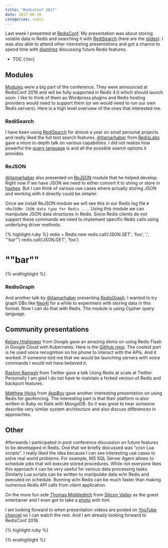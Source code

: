 ```yaml
---
title: "RedisConf 2017"
date: 2017-06-10
categories: redis
---
```


Last week I presented at [RedisConf](http://redisconf.com/).  My presentation was about storing volatile data in Redis and searching it with [RediSearch](http://redisearch.io/) (here are the [slides](https://www.slideshare.net/DmitryPolyakovsky/using-redis-and-redisearch-module-to-store-and-search-volatile-data)).  I was also able to attend other interesting presentations and got a chance to spend time with [@antirez](https://twitter.com/antirez) discussing future Redis features.  

* TOC
{:toc}

## Modules

[Modules](http://redismodules.com/) were a big part of the conference.  They were announced at RedisConf 2016 and will be fully supported in Redis 4.0 which should launch soon.  I like to think of them as Wordpress plugins and Redis hosting providers would need to support them (or we would need to run our own Redis servers).  Here is a high level overview of the ones that interested me.  

### RediSearch

I have been using [RediSearch](http://redisearch.io/) for almost a year on small personal projects and really liked the full text search features.  [@itamarhaber](https://twitter.com/itamarhaber) from [RedisLabs](https://redislabs.com/) gave a more in-depth talk on various capabilities.  I did not realize how powerful the [query language](http://redisearch.io/Commands/#ftsearch) is and all the possible search options it provides.

### ReJSON

[@itamarhaber](https://twitter.com/itamarhaber) also presented on [ReJSON](http://rejson.io/) module that he helped develop.  Right now if we have JSON we need to either convert it to string or store in  [hashes](https://redis.io/topics/data-types#hashes).  But I can think of various use cases where actually storing JSON and working with it directly could be simpler.

Once we install ReJSON module we will see this in our Redis log file `# <ReJSON> JSON data type for Redis ...`.  Using this module we can manipulate JSON data structures in Redis.  Since Redis clients do not support these commands we need to implement specific Redis calls using underlying driver methods.  

{% highlight ruby %}
redis = Redis.new
redis.call('JSON.SET', 'foo', '.', '"bar"')
redis.call('JSON.GET', 'foo')
# "\"bar\""
{% endhighlight %}

### RedisGraph

And another talk by [@itamarhaber](https://twitter.com/itamarhaber) presenting [RedisGraph](http://redisgraph.io/).  I wanted to try graph DBs like [Neo4j](https://neo4j.com/) for a while to experiment with storing data in this format.  Now I can do that with Redis.  The module is using Cypher query language.

## Community presentations

[Kelsey Hightower](https://github.com/kelseyhightower) from Google gave an amazing demo on using Redis Flash in Google Cloud with Kubernetes.  Here is the [GitHub repo](https://github.com/kelseyhightower/redis-enterprise-on-kubernetes).  The coolest part is he used voice recognition on his phone to interact with the APIs.  And it worked.  If someone told me that we would be launching servers with voice commands I would not have believed it.  

[Rashmi Ramesh](https://twitter.com/rashmi_ur) from Twitter gave a talk Using Redis at scale at Twitter.  Personally I am glad I do not have to maintain a forked version of Redis and backport features.  

[Matthew Hicks](https://github.com/mkigikm) from [AppBoy](https://www.appboy.com/) gave another interesting presentation on using Redis for geofencing.  The interesting part is that their platform is also written in Ruby on Rails with MongoDB.  So it was great to hear someone describe very similar system architecture and also discuss differences in approaches.  

## Other

Afterwards I participated in post conference discussion on future features to be developped in Redis.  One that we briefly discussed was "cron Lua scripts".  I really liked the idea because I can see interesting use cases to solve real world problems.  For example, MS SQL Server Agent allows to schedule jobs that will execute stored procedures.  While not everyone likes this approach it can be very useful for various data processing tasks.  Similarly Lua scripts can be written to manipulate data w/in Redis and executed on schedule.  Running w/in Redis can be much faster than making numerous Redis API calls from client application.  

On the more fun side [Thomas Middleditch](http://www.thomasmiddleditch.com/) from [Silicon Valley](http://www.hbo.com/silicon-valley) as the guest entertainer and I even got to take a [photo](https://scontent-sea1-1.xx.fbcdn.net/v/t1.0-9/18767377_10154339162332024_6026331090493458592_n.jpg?oh=193ea8857473e41ac85c30bd51ac5969&oe=59D8342B) with him.  

I am looking forward to when presentation videos are posted on [YouTube channel](https://www.youtube.com/channel/UCD78lHSwYqMlyetR0_P4Vig) so I can watch the rest.  And I am already looking forward to RedisConf 2018.  

{% highlight ruby %}

{% endhighlight %}
